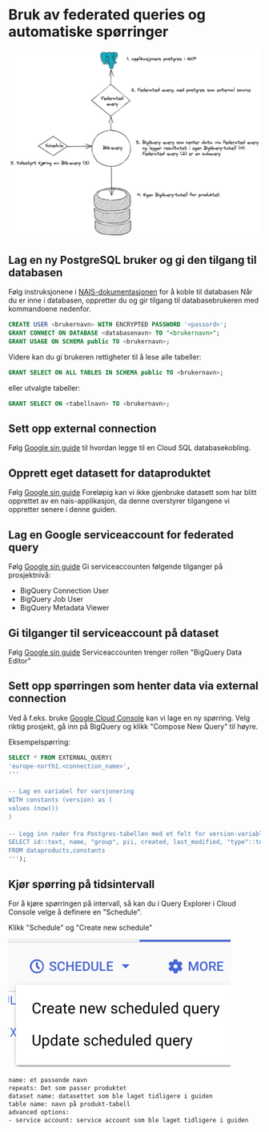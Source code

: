 # Bruk av federated queries og automatiske spørringer


![Konseptuell fremstilling av federated queries med schedule](federated-query.png)

## Lag en ny PostgreSQL bruker og gi den tilgang til databasen
Følg instruksjonene i [NAIS-dokumentasjonen](https://docs.nais.io/persistence/postgres/#personal-database-access) for å koble til databasen
Når du er inne i databasen, oppretter du og gir tilgang til databasebrukeren med kommandoene nedenfor.
```sql
CREATE USER <brukernavn> WITH ENCRYPTED PASSWORD '<passord>';
GRANT CONNECT ON DATABASE <databasenavn> TO "<brukernavn>";
GRANT USAGE ON SCHEMA public TO <brukernavn>;
```
Videre kan du gi brukeren rettigheter til å lese alle tabeller:
```sql
GRANT SELECT ON ALL TABLES IN SCHEMA public TO <brukernavn>;
```
eller utvalgte tabeller:
```sql
GRANT SELECT ON <tabellnavn> TO <brukernavn>;
```

## Sett opp external connection
Følg [Google sin guide](https://cloud.google.com/bigquery/docs/cloud-sql-federated-queries#setting-up-cloud-sql-database-connections) til hvordan legge til en Cloud SQL databasekobling.

## Opprett eget datasett for dataproduktet
Følg [Google sin guide](https://cloud.google.com/bigquery/docs/datasets)
Foreløpig kan vi ikke gjenbruke datasett som har blitt opprettet av en nais-applikasjon, da denne overstyrer tilgangene vi oppretter senere i denne guiden.

## Lag en Google serviceaccount for federated query
Følg [Google sin guide](https://cloud.google.com/iam/docs/creating-managing-service-accounts)
Gi serviceaccounten følgende tilganger på prosjektnivå:

- BigQuery Connection User
- BigQuery Job User
- BigQuery Metadata Viewer

## Gi tilganger til serviceaccount på dataset
Følg [Google sin guide](https://cloud.google.com/bigquery/docs/dataset-access-controls)
Serviceaccounten trenger rollen "BigQuery Data Editor"

## Sett opp spørringen som henter data via external connection
Ved å f.eks. bruke [Google Cloud Console](https://console.cloud.google.com) kan vi lage en ny spørring.
Velg riktig prosjekt, gå inn på BigQuery og klikk "Compose New Query" til høyre.

Eksempelspørring:
```sql
SELECT * FROM EXTERNAL_QUERY(
'europe-north1.<connection_name>',
'''

-- Lag en variabel for varsjonering 
WITH constants (version) as (
values (now())
)

-- Legg inn rader fra Postgres-tabellen med et felt for version-variablen vi definerte over.
SELECT id::text, name, "group", pii, created, last_modified, "type"::text, version
FROM dataproducts,constants
''');
```

## Kjør spørring på tidsintervall
For å kjøre spørringen på intervall, så kan du i Query Explorer i Cloud Console velge å definere en "Schedule".

Klikk "Schedule" og "Create new schedule"

![Schedule knapp eksempel](scheduled.png)

```
name: et passende navn 
repeats: Det som passer produktet
dataset name: datasettet som ble laget tidligere i guiden
table name: navn på produkt-tabell
advanced options:
- service account: service account som ble laget tidligere i guiden
```
